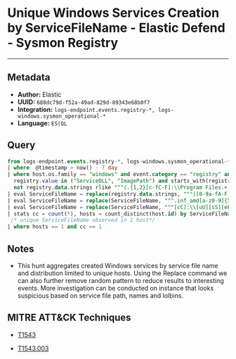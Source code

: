 # Unique Windows Services Creation by ServiceFileName - Elastic Defend - Sysmon Registry

---

## Metadata

- **Author:** Elastic
- **UUID:** `688dc79d-f52a-49ad-829d-89343e68b0f7`
- **Integration:** `logs-endpoint.events.registry-*, logs-windows.sysmon_operational-*`
- **Language:** `ES|QL`

## Query

```sql
from logs-endpoint.events.registry-*, logs-windows.sysmon_operational-* 
| where  @timestamp > now() - 7 day
| where host.os.family == "windows" and event.category == "registry" and event.action in ("modification",  "RegistryEvent (Value Set)") and 
  registry.value in ("ServiceDLL", "ImagePath") and starts_with(registry.path, "HKLM\\SYSTEM\\") and 
  not registry.data.strings rlike """(.{1,2}[c-fC-F]:\\Program Files.+)|([c-fC-F]:\\Program Files.+)|(.*\\System32\\DriverStore\\FileRepository\\.+)"""
| eval ServiceFileName = replace(registry.data.strings, """([0-9a-fA-F]{8}-[0-9a-fA-F]{4}-[0-9a-fA-F]{4}-[0-9a-fA-F]{4}-[0-9a-fA-F]{12}|ns[a-z][A-Z0-9]{3,4}\.tmp|DX[A-Z0-9]{3,4}\.tmp|7z[A-Z0-9]{3,5}\.tmp|[0-9\.\-\_]{3,})""", "")
| eval ServiceFileName = replace(ServiceFileName, """.inf_amd[a-z0-9]{5,}\\""", "_replaced_")
| eval ServiceFileName = replace(ServiceFileName, """[cC]:\\[uU][sS][eE][rR][sS]\\[a-zA-Z0-9ñ\.\-\_\$~ ]+\\""", "C:\\\\users\\\\user\\\\")
| stats cc = count(*), hosts = count_distinct(host.id) by ServiceFileName
 /* unique ServiceFileName observed in 1 host*/
| where hosts == 1 and cc == 1
```

## Notes

- This hunt aggregates created Windows services by service file name and distribution limited to unique hosts. Using the Replace command we can also further remove random pattern to reduce results to interesting events. More investigation can be conducted on instance that looks suspicious based on service file path, names and lolbins.
## MITRE ATT&CK Techniques

- [T1543](https://attack.mitre.org/techniques//T1543)

- [T1543.003](https://attack.mitre.org/techniques//T1543/003)
